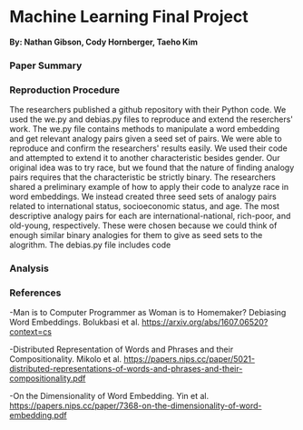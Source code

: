 # Machine Learning Final Project
**By: Nathan Gibson, Cody Hornberger, Taeho Kim**

### Paper Summary ###

### Reproduction Procedure ###
The researchers published a github repository with their Python code. We used the we.py and debias.py files to reproduce and extend the reserchers' work. The we.py file contains methods to manipulate a word embedding and get relevant analogy pairs given a seed set of pairs. We were able to reproduce and confirm the researchers' results easily. We used their code and attempted to extend it to another characteristic besides gender. Our original idea was to try race, but we found that the nature of finding analogy pairs requires that the characteristic be strictly binary. The researchers shared a preliminary example of how to apply their code to analyze race in word embeddings. We instead created three seed sets of analogy pairs related to international status, socioeconomic status, and age. The most descriptive analogy pairs for each are international-national, rich-poor, and old-young, respectively. These were chosen because we could think of enough similar binary analogies for them to give as seed sets to the alogrithm.
The debias.py file includes code 

### Analysis ###

### References ###

-Man is to Computer Programmer as Woman is to Homemaker? Debiasing Word Embeddings. Bolukbasi et al. https://arxiv.org/abs/1607.06520?context=cs

-Distributed Representation of Words and Phrases and their Compositionality. Mikolo et al. https://papers.nips.cc/paper/5021-distributed-representations-of-words-and-phrases-and-their-compositionality.pdf

-On the Dimensionality of Word Embedding. Yin et al. https://papers.nips.cc/paper/7368-on-the-dimensionality-of-word-embedding.pdf
